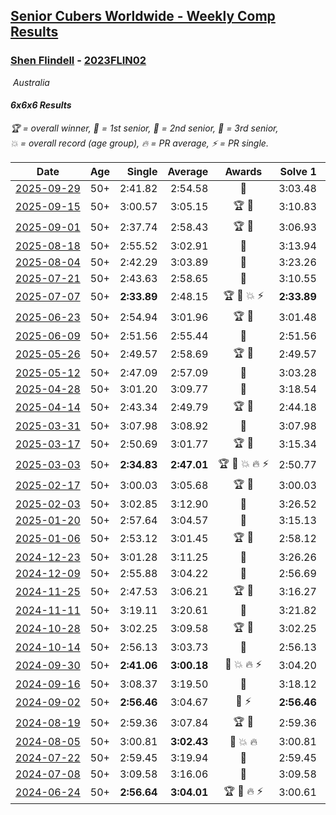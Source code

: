 <style>table {white-space: nowrap;}</style>
<link rel="stylesheet" type="text/css" href="/scw-comp/css/flags.css" />

## [Senior Cubers Worldwide - Weekly Comp Results](/scw-comp/results/)
### [Shen Flindell](README.md) - [2023FLIN02](https://www.worldcubeassociation.org/persons/2023FLIN02?event=666)

<i class="flag flag-AU" />&nbsp;Australia

#### 6x6x6 Results

<span style="white-space: nowrap;">🏆 = overall winner</span>, <span style="white-space: nowrap;">🥇 = 1st senior</span>, <span style="white-space: nowrap;">🥈 = 2nd senior</span>, <span style="white-space: nowrap;">🥉 = 3rd senior</span>, <span style="white-space: nowrap;">💥 = overall record (age group)</span>, <span style="white-space: nowrap;">🔥 = PR average</span>, <span style="white-space: nowrap;">⚡ = PR single</span>.

| Date | Age | Single | Average | Awards | Solve 1 | Solve 2 | Solve 3 | Video |
| :--: | :--: | --: | --: | :--: | --: | --: | --: | :-- |
| [2025-09-29](../../results/2025-09-29/666.md) | 50+ | 2:41.82 | 2:54.58 | 🥈 | 3:03.48 | 2:58.44 | 2:41.82 | [Desktop](https://www.facebook.com/events/31214798074830951/permalink/31460945723549517) / [Mobile](https://m.facebook.com/events/31214798074830951?view=permalink&id=31460945723549517) |
| [2025-09-15](../../results/2025-09-15/666.md) | 50+ | 3:00.57 | 3:05.15 | 🏆 🥇 | 3:10.83 | 3:00.57 | 3:04.06 | [Desktop](https://www.facebook.com/events/1154655416510842/permalink/1157037036272680) / [Mobile](https://m.facebook.com/events/1154655416510842?view=permalink&id=1157037036272680) |
| [2025-09-01](../../results/2025-09-01/666.md) | 50+ | 2:37.74 | 2:58.43 | 🏆 🥇 | 3:06.93 | 2:37.74 | 3:10.61 | [Desktop](https://www.facebook.com/events/1260692999127074/permalink/1269299921599715) / [Mobile](https://m.facebook.com/events/1260692999127074?view=permalink&id=1269299921599715) |
| [2025-08-18](../../results/2025-08-18/666.md) | 50+ | 2:55.52 | 3:02.91 | 🥈 | 3:13.94 | 2:59.26 | 2:55.52 | [Desktop](https://www.facebook.com/events/628344336601481/permalink/634264529342795) / [Mobile](https://m.facebook.com/events/628344336601481?view=permalink&id=634264529342795) |
| [2025-08-04](../../results/2025-08-04/666.md) | 50+ | 2:42.29 | 3:03.89 | 🥈 | 3:23.26 | 2:42.29 | 3:06.11 | [Desktop](https://www.facebook.com/events/692804973405559/permalink/700541445965245) / [Mobile](https://m.facebook.com/events/692804973405559?view=permalink&id=700541445965245) |
| [2025-07-21](../../results/2025-07-21/666.md) | 50+ | 2:43.63 | 2:58.65 | 🥈 | 3:10.55 | 2:43.63 | 3:01.77 | [Desktop](https://www.facebook.com/events/1282615073570085/permalink/1285781546586771) / [Mobile](https://m.facebook.com/events/1282615073570085?view=permalink&id=1285781546586771) |
| [2025-07-07](../../results/2025-07-07/666.md) | 50+ | **2:33.89** | 2:48.15 | 🏆 🥇 💥 ⚡ | **2:33.89** | 3:05.32 | 2:45.24 | [Desktop](https://www.facebook.com/events/1058133109253286/permalink/1064362515297012) / [Mobile](https://m.facebook.com/events/1058133109253286?view=permalink&id=1064362515297012) |
| [2025-06-23](../../results/2025-06-23/666.md) | 50+ | 2:54.94 | 3:01.96 | 🏆 🥇 | 3:01.48 | 3:09.47 | 2:54.94 | [Desktop](https://www.facebook.com/events/1227102092228403/permalink/1233976288207650) / [Mobile](https://m.facebook.com/events/1227102092228403?view=permalink&id=1233976288207650) |
| [2025-06-09](../../results/2025-06-09/666.md) | 50+ | 2:51.56 | 2:55.44 | 🥈 | 2:51.56 | 2:56.16 | 2:58.61 | [Desktop](https://www.facebook.com/events/2080552229022879/permalink/2085360898542012) / [Mobile](https://m.facebook.com/events/2080552229022879?view=permalink&id=2085360898542012) |
| [2025-05-26](../../results/2025-05-26/666.md) | 50+ | 2:49.57 | 2:58.69 | 🏆 🥇 | 2:49.57 | 3:16.83 | 2:49.68 | [Desktop](https://www.facebook.com/events/682673204539262/permalink/692222863584296) / [Mobile](https://m.facebook.com/events/682673204539262?view=permalink&id=692222863584296) |
| [2025-05-12](../../results/2025-05-12/666.md) | 50+ | 2:47.09 | 2:57.09 | 🥈 | 3:03.28 | 3:00.90 | 2:47.09 | [Desktop](https://www.facebook.com/events/1048583683851881/permalink/1054476356595947) / [Mobile](https://m.facebook.com/events/1048583683851881?view=permalink&id=1054476356595947) |
| [2025-04-28](../../results/2025-04-28/666.md) | 50+ | 3:01.20 | 3:09.77 | 🥈 | 3:18.54 | 3:09.56 | 3:01.20 | [Desktop](https://www.facebook.com/events/1377117046816998/permalink/1378659656662737) / [Mobile](https://m.facebook.com/events/1377117046816998?view=permalink&id=1378659656662737) |
| [2025-04-14](../../results/2025-04-14/666.md) | 50+ | 2:43.34 | 2:49.79 | 🏆 🥇 | 2:44.18 | 3:01.84 | 2:43.34 | [Desktop](https://www.facebook.com/events/557740544015249/permalink/561063293682974) / [Mobile](https://m.facebook.com/events/557740544015249?view=permalink&id=561063293682974) |
| [2025-03-31](../../results/2025-03-31/666.md) | 50+ | 3:07.98 | 3:08.92 | 🥈 | 3:07.98 | 3:08.66 | 3:10.11 | [Desktop](https://www.facebook.com/events/1215716510554915/permalink/1225800056213227) / [Mobile](https://m.facebook.com/events/1215716510554915?view=permalink&id=1225800056213227) |
| [2025-03-17](../../results/2025-03-17/666.md) | 50+ | 2:50.69 | 3:01.77 | 🏆 🥇 | 3:15.34 | 2:59.27 | 2:50.69 | [Desktop](https://www.facebook.com/events/640124968972990/permalink/648773918108095) / [Mobile](https://m.facebook.com/events/640124968972990?view=permalink&id=648773918108095) |
| [2025-03-03](../../results/2025-03-03/666.md) | 50+ | **2:34.83** | **2:47.01** | 🏆 🥇 💥 🔥 ⚡ | 2:50.77 | **2:34.83** | 2:55.43 | [Desktop](https://www.facebook.com/events/1658275441710851/permalink/1663591701179225) / [Mobile](https://m.facebook.com/events/1658275441710851?view=permalink&id=1663591701179225) |
| [2025-02-17](../../results/2025-02-17/666.md) | 50+ | 3:00.03 | 3:05.68 | 🏆 🥇 | 3:00.03 | 3:00.44 | 3:16.57 | [Desktop](https://www.facebook.com/745394767/videos/2941589529341588) / [Mobile](https://m.facebook.com/745394767/videos/2941589529341588) |
| [2025-02-03](../../results/2025-02-03/666.md) | 50+ | 3:02.85 | 3:12.90 | 🥈 | 3:26.52 | 3:09.34 | 3:02.85 | [Desktop](https://www.facebook.com/745394767/videos/1329014908148446) / [Mobile](https://m.facebook.com/745394767/videos/1329014908148446) |
| [2025-01-20](../../results/2025-01-20/666.md) | 50+ | 2:57.64 | 3:04.57 | 🥈 | 3:15.13 | 3:00.95 | 2:57.64 | [Desktop](https://www.facebook.com/745394767/videos/1534087350606778) / [Mobile](https://m.facebook.com/745394767/videos/1534087350606778) |
| [2025-01-06](../../results/2025-01-06/666.md) | 50+ | 2:53.12 | 3:01.45 | 🏆 🥇 | 2:58.12 | 3:13.11 | 2:53.12 | [Desktop](https://www.facebook.com/745394767/videos/1236746294063042) / [Mobile](https://m.facebook.com/745394767/videos/1236746294063042) |
| [2024-12-23](../../results/2024-12-23/666.md) | 50+ | 3:01.28 | 3:11.25 | 🥈 | 3:26.26 | 3:01.28 | 3:06.22 | [Desktop](https://www.facebook.com/745394767/videos/2088432488257821) / [Mobile](https://m.facebook.com/745394767/videos/2088432488257821) |
| [2024-12-09](../../results/2024-12-09/666.md) | 50+ | 2:55.88 | 3:04.22 | 🥈 | 2:56.69 | 2:55.88 | 3:20.08 | [Desktop](https://www.facebook.com/745394767/videos/1389923741979803) / [Mobile](https://m.facebook.com/745394767/videos/1389923741979803) |
| [2024-11-25](../../results/2024-11-25/666.md) | 50+ | 2:47.53 | 3:06.21 | 🏆 🥇 | 3:16.27 | 2:47.53 | 3:14.84 | [Desktop](https://www.facebook.com/745394767/videos/1259435565176367) / [Mobile](https://m.facebook.com/745394767/videos/1259435565176367) |
| [2024-11-11](../../results/2024-11-11/666.md) | 50+ | 3:19.11 | 3:20.61 | 🥉 | 3:21.82 | 3:19.11 | 3:20.90 | [Desktop](https://www.facebook.com/745394767/videos/1095282915384687) / [Mobile](https://m.facebook.com/745394767/videos/1095282915384687) |
| [2024-10-28](../../results/2024-10-28/666.md) | 50+ | 3:02.25 | 3:09.58 | 🏆 🥇 | 3:02.25 | 3:04.76 | 3:21.73 | [Desktop](https://www.facebook.com/745394767/videos/1094873108229941) / [Mobile](https://m.facebook.com/745394767/videos/1094873108229941) |
| [2024-10-14](../../results/2024-10-14/666.md) | 50+ | 2:56.13 | 3:03.73 | 🥈 | 2:56.13 | 3:14.03 | 3:01.03 | [Desktop](https://www.facebook.com/745394767/videos/8646067292139819) / [Mobile](https://m.facebook.com/745394767/videos/8646067292139819) |
| [2024-09-30](../../results/2024-09-30/666.md) | 50+ | **2:41.06** | **3:00.18** | 🥈 💥 🔥 ⚡ | 3:04.20 | 3:15.28 | **2:41.06** | [Desktop](https://www.facebook.com/745394767/videos/1561163127821289) / [Mobile](https://m.facebook.com/745394767/videos/1561163127821289) |
| [2024-09-16](../../results/2024-09-16/666.md) | 50+ | 3:08.37 | 3:19.50 | 🥉 | 3:18.12 | 3:08.37 | 3:32.01 | [Desktop](https://www.facebook.com/745394767/videos/831016229233511) / [Mobile](https://m.facebook.com/745394767/videos/831016229233511) |
| [2024-09-02](../../results/2024-09-02/666.md) | 50+ | **2:56.46** | 3:04.67 | 🥈 ⚡ | **2:56.46** | 2:56.75 | 3:20.81 | [Desktop](https://www.facebook.com/745394767/videos/1149239896176411) / [Mobile](https://m.facebook.com/745394767/videos/1149239896176411) |
| [2024-08-19](../../results/2024-08-19/666.md) | 50+ | 2:59.36 | 3:07.84 | 🏆 🥇 | 2:59.36 | 2:59.70 | 3:24.45 | [Desktop](https://www.facebook.com/745394767/videos/1493751025356046) / [Mobile](https://m.facebook.com/745394767/videos/1493751025356046) |
| [2024-08-05](../../results/2024-08-05/666.md) | 50+ | 3:00.81 | **3:02.43** | 🥈 💥 🔥 | 3:00.81 | 3:01.36 | 3:05.13 | [Desktop](https://www.facebook.com/745394767/videos/766685055430993) / [Mobile](https://m.facebook.com/745394767/videos/766685055430993) |
| [2024-07-22](../../results/2024-07-22/666.md) | 50+ | 2:59.45 | 3:19.94 | 🥈 | 2:59.45 | 3:12.61 | 3:47.77 | [Desktop](https://www.facebook.com/events/785148847162745/permalink/790773023266994) / [Mobile](https://m.facebook.com/events/785148847162745?view=permalink&id=790773023266994) |
| [2024-07-08](../../results/2024-07-08/666.md) | 50+ | 3:09.58 | 3:16.06 | 🥈 | 3:09.58 | 3:11.09 | 3:27.51 | [Desktop](https://www.facebook.com/745394767/videos/1498359694386237) / [Mobile](https://m.facebook.com/745394767/videos/1498359694386237) |
| [2024-06-24](../../results/2024-06-24/666.md) | 50+ | **2:56.64** | **3:04.01** | 🏆 🥇 🔥 ⚡ | 3:00.61 | 3:14.79 | **2:56.64** | [Desktop](https://www.facebook.com/745394767/videos/983304126859681) / [Mobile](https://m.facebook.com/745394767/videos/983304126859681) |


<!-- Global site tag (gtag.js) - Google Analytics -->
<script async src="https://www.googletagmanager.com/gtag/js?id=UA-86348435-3"></script>
<script>window.dataLayer = window.dataLayer || []; function gtag() {dataLayer.push(arguments);} gtag('js', new Date()); gtag('config', 'UA-86348435-3');</script>
